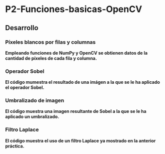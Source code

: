 # P2-Funciones-basicas-OpenCV

## Desarrollo

### Píxeles blancos por filas y columnas
**Empleando funciones de NumPy y OpenCV se obtienen datos de la cantidad de píxeles de cada fila y columna.**



### Operador Sobel
**El código mumestra el resultado de una imágen a la que se le ha aplicado el operador Sobel.**


### Umbralizado de imagen
**El código muestra una imagen resultante de Sobel a la que se le ha aplicado un umbralizado.**


### Filtro Laplace
**El código muestra el uso de un filtro Laplace ya mostrado en la anterior práctica.**


